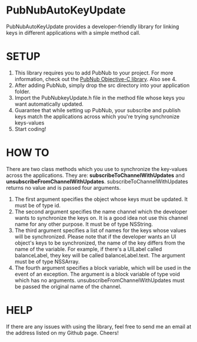 PubNubAutoKeyUpdate
==============

PubNubAutoKeyUpdate provides a developer-friendly library for linking keys in different applications with a simple method call.

SETUP
====

1. This library requires you to add PubNub to your project. For more information, check out the [PubNub Objective-C library](https://github.com/pubnub/objective-c/tree/master/iOS). Also see 4.
2. After adding PubNub, simply drop the src directory into your application folder. 
3. Import the PubNubkeyUpdate.h file in the method file whose keys you want automatically updated. 
4. Guarantee that while setting up PubNub, your subscribe and publish keys match the applications across which you're trying synchronize keys-values
5. Start coding!

HOW TO
======

There are two class methods which you use to synchronize the key-values across the applications. They are: **subscribeToChannelWithUpdates** and **unsubscribeFromChannelWithUpdates**.
subscribeToChannelWithUpdates returns no value and is passed four arguments.
 
1. The first argument specifies the object whose keys must be updated. It must be of type id.
2. The second argument specifies the name channel which the developer wants to synchronize the keys on. It is a good idea not use this channel name for any other purpose. It must be of type NSString.
3. The third argument specifies a list of names for the keys whose values will be synchronized. Please note that if the developer wants an UI object's keys to be synchronized, the name of the key differs from the name of the variable. 
For example, if there's a UILabel called balanceLabel, they key will be called balanceLabel.text. The argument must be of type NSSArray.
4. The fourth argument specifies a block variable, which will be used in the event of an exception. The argument is a block variable of type void which has no arguments.
unsubscribeFromChannelWithUpdates must be passed the original name of the channel.

HELP
====

If there are any issues with using the library, feel free to send me an email at the address listed on my Github page. Cheers!
